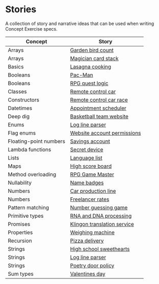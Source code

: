 # Stories

A collection of story and narrative ideas that can be used when writing Concept Exercise specs.

| Concept                | Story                                                                 |
| ---------------------- | --------------------------------------------------------------------- |
| Arrays                 | [Garden bird count][arrays.garden-bird-count]                         |
| Arrays                 | [Magician card stack][arrays.magician-card-stack]                     |
| Basics                 | [Lasagna cooking][basics.lasagna]                                     |
| Booleans               | [Pac-Man][booleans.pac-man]                                           |
| Booleans               | [RPG quest logic][booleans.rpg-quest-logic]                           |
| Classes                | [Remote control car][classes.remote-control-car]                      |
| Constructors           | [Remote control car race][constructors.remote-control-car-race]       |
| Datetimes              | [Appointment scheduler][datetimes.appointment-scheduler]              |
| Deep dig               | [Basketball team website][deep-dig.basketball-team-website]           |
| Enums                  | [Log line parser][enums.log-line-parser]                              |
| Flag enums             | [Website account permissions][flag-enums.website-account-permissions] |
| Floating-point numbers | [Savings account][floating-point-numbers.savings-account]             |
| Lambda functions       | [Secret device][lambda-function.secret-device]                        |
| Lists                  | [Language list][lists.language-list]                                  |
| Maps                   | [High score board][maps.high-score-board]                             |
| Method overloading     | [RPG Game Master][method-overloading.rpg-game-master]                 |
| Nullability            | [Name badges][nullability.name-badges]                                |
| Numbers                | [Car production line][numbers.car-production-line]                    |
| Numbers                | [Freelancer rates][numbers.freelancer-rates]                          |
| Pattern matching       | [Number guessing game][pattern-matching.number-guessing-game]         |
| Primitive types        | [RNA and DNA processing][primitive-types.rna-and-dna-processing]      |
| Promises               | [Klingon translation service][promises.klingon-translation-service]   |
| Properties             | [Weighing machine][properties.weighing-machine]                       |
| Recursion              | [Pizza delivery][recursion.pizza-delivery]                            |
| Strings                | [High school sweethearts][strings.high-school-sweethearts]            |
| Strings                | [Log line parser][strings.log-line-parser]                            |
| Strings                | [Poetry door policy][strings.poetry-club-door-policy]                 |
| Sum types              | [Valentines day][sum-types.valentines-day]                            |

[arrays.garden-bird-count]: ./arrays.garden-bird-count.md
[arrays.magician-card-stack]: ./arrays.magician-card-stack.md
[basics.lasagna]: ./basics.lasagna.md
[booleans.pac-man]: ./booleans.pac-man.md
[booleans.rpg-quest-logic]: ./booleans.rpg-quest-logic.md
[classes.remote-control-car]: ./classes.remote-control-car.md
[constructors.remote-control-car-race]: ./constructors.remote-control-car-race.md
[datetimes.appointment-scheduler]: ./datetimes.appointment-scheduler.md
[deep-dig.basketball-team-website]: ./deep-dig.basketball-team-website.md
[enums.log-line-parser]: ./enums.log-line-parser.md
[flag-enums.website-account-permissions]: ./flag-enums.website-account-permissions.md
[floating-point-numbers.savings-account]: ./floating-point-numbers.savings-account.md
[lambda-function.secret-device]: ./lambda-function.secret-device.md
[lists.language-list]: ./lists.language-list.md
[maps.high-score-board]: ./maps.high-score-board.md
[method-overloading.rpg-game-master]: ./method-overloading.rpg-game-master.md
[nullability.name-badges]: ./nullability.name-badges.md
[numbers.car-production-line]: ./numbers.car-production-line.md
[numbers.freelancer-rates]: ./numbers.freelancer-rates.md
[pattern-matching.number-guessing-game]: ./pattern-matching.number-guessing-game.md
[primitive-types.rna-and-dna-processing]: ./primitive-types.rna-and-dna-processing.md
[promises.klingon-translation-service]: ./promises.klingon-translation-service.md
[properties.weighing-machine]: ./properties.weighing-machine.md
[recursion.pizza-delivery]: ./recursion.pizza-delivery.md
[strings.high-school-sweethearts]: ./strings.high-school-sweethearts.md
[strings.log-line-parser]: ./strings.log-line-parser.md
[strings.poetry-club-door-policy]: ./strings.poetry-club-door-policy.md
[sum-types.valentines-day]: ./sum-types.valentines-day.md
